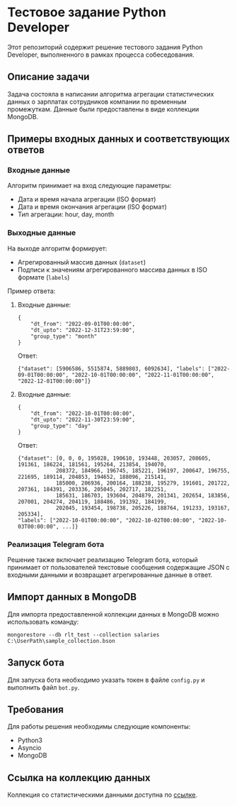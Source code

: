 # Тестовое задание Python Developer

Этот репозиторий содержит решение тестового задания Python Developer, выполненного в рамках процесса собеседования.

## Описание задачи

Задача состояла в написании алгоритма агрегации статистических данных о зарплатах сотрудников компании по временным промежуткам. Данные были предоставлены в виде коллекции MongoDB.

## Примеры входных данных и соответствующих ответов
### Входные данные

Алгоритм принимает на вход следующие параметры:
- Дата и время начала агрегации (ISO формат)
- Дата и время окончания агрегации (ISO формат)
- Тип агрегации: hour, day, month

### Выходные данные

На выходе алгоритм формирует:
- Агрегированный массив данных (`dataset`)
- Подписи к значениям агрегированного массива данных в ISO формате (`labels`)

Пример ответа:
1. Входные данные:
   ```
   {
       "dt_from": "2022-09-01T00:00:00",
       "dt_upto": "2022-12-31T23:59:00",
       "group_type": "month"
   }
   ```
   Ответ:
   ```
   {"dataset": [5906586, 5515874, 5889803, 6092634], "labels": ["2022-09-01T00:00:00", "2022-10-01T00:00:00", "2022-11-01T00:00:00", "2022-12-01T00:00:00"]}
   ```

2. Входные данные:
   ```
   {
       "dt_from": "2022-10-01T00:00:00",
       "dt_upto": "2022-11-30T23:59:00",
       "group_type": "day"
   }
   ```
   Ответ:
   ```
   {"dataset": [0, 0, 0, 195028, 190610, 193448, 203057, 208605, 191361, 186224, 181561, 195264, 213854, 194070,
               208372, 184966, 196745, 185221, 196197, 200647, 196755, 221695, 189114, 204853, 194652, 188096, 215141,
               185000, 206936, 200164, 188238, 195279, 191601, 201722, 207361, 184391, 203336, 205045, 202717, 182251,
               185631, 186703, 193604, 204879, 201341, 202654, 183856, 207001, 204274, 204119, 188486, 191392, 184199,
               202045, 193454, 198738, 205226, 188764, 191233, 193167, 205334],
   "labels": ["2022-10-01T00:00:00", "2022-10-02T00:00:00", "2022-10-03T00:00:00", ...]}
   ```

### Реализация Telegram бота

Решение также включает реализацию Telegram бота, который принимает от пользователей текстовые сообщения содержащие JSON с входными данными и возвращает агрегированные данные в ответ.

## Импорт данных в MongoDB

Для импорта предоставленной коллекции данных в MongoDB можно использовать команду:
```
mongorestore --db rlt_test --collection salaries C:\UserPath\sample_collection.bson
```

## Запуск бота

Для запуска бота необходимо указать токен в файле `config.py` и выполнить файл `bot.py`.

## Требования

Для работы решения необходимы следующие компоненты:
- Python3
- Asyncio
- MongoDB

## Ссылка на коллекцию данных

Коллекция со статистическими данными доступна по [ссылке](https://drive.google.com/file/d/1pcNm2TAtXHO4JIad9dkzpbNc4q7NoYkx/view?usp=sharing).


